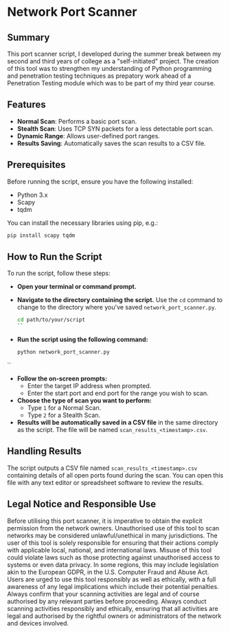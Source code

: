 # Network Port Scanner

## Summary
This port scanner script, I developed during the summer break between my second and third years of college as a "self-initiated" project. 
The creation of this tool was to strengthen my understanding of Python programming and penetration testing techniques as prepatory work ahead of a Penetration Testing module which was to be part of my third year course. 

## Features
- **Normal Scan**: Performs a basic port scan.
- **Stealth Scan**: Uses TCP SYN packets for a less detectable port scan.
- **Dynamic Range**: Allows user-defined port ranges.
- **Results Saving**: Automatically saves the scan results to a CSV file.

## Prerequisites
Before running the script, ensure you have the following installed:
- Python 3.x
- Scapy
- tqdm

You can install the necessary libraries using pip, e.g.:

```bash
pip install scapy tqdm
```

## How to Run the Script
To run the script, follow these steps:

- **Open your terminal or command prompt.**
- **Navigate to the directory containing the script.** Use the `cd` command to change to the directory where you've saved `network_port_scanner.py`.

  ```bash
  cd path/to/your/script
  ``

- **Run the script using the following command:**
  
  ```bash
  python network_port_scanner.py
 ``
- **Follow the on-screen prompts:**
  - Enter the target IP address when prompted.
  - Enter the start port and end port for the range you wish to scan.
- **Choose the type of scan you want to perform:**
  - Type `1` for a Normal Scan.
  - Type `2` for a Stealth Scan.
- **Results will be automatically saved in a CSV file** in the same directory as the script. The file will be named `scan_results_<timestamp>.csv`.

## Handling Results
The script outputs a CSV file named `scan_results_<timestamp>.csv` containing details of all open ports found during the scan. You can open this file with any text editor or spreadsheet software to review the results.


## Legal Notice and Responsible Use
Before utilising this port scanner, it is imperative to obtain the explicit permission from the network owners. 
Unauthorised use of this tool to scan networks may be considered unlawful/unethical in many jurisdictions. The user of this tool is solely responsible for ensuring that their actions comply with applicable local, national, and international laws. 
Misuse of this tool could violate laws such as those protecting against unauthorised access to systems or even data privacy. In some regions, this may include legislation akin to the European GDPR, in the U.S. Computer Fraud and Abuse Act.
Users are urged to use this tool responsibly as well as ethically, with a full awareness of any legal implications which include their potential penalties. Always confirm that your scanning activities are legal and of course authorised by any relevant parties before proceeding.
Always conduct scanning activities responsibly and ethically, ensuring that all activities are legal and authorised by the rightful owners or administrators of the network and devices involved.


  

